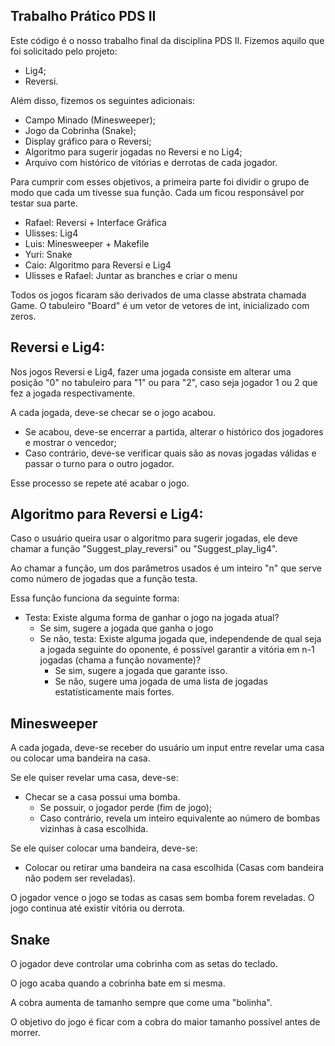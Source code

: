 Trabalho Prático PDS II
-

Este código é o nosso trabalho final da disciplina PDS II.
Fizemos aquilo que foi solicitado pelo projeto:
- Lig4;
- Reversi.

Além disso, fizemos os seguintes adicionais:
- Campo Minado (Minesweeper);
- Jogo da Cobrinha (Snake);
- Display gráfico para o Reversi;
- Algoritmo para sugerir jogadas no Reversi e no Lig4;
- Arquivo com histórico de vitórias e derrotas de cada jogador.

Para cumprir com esses objetivos, a primeira parte foi dividir o grupo de modo que cada um tivesse sua função. Cada um ficou responsável por testar sua parte.
- Rafael: Reversi + Interface Gráfica
- Ulisses: Lig4
- Luis: Minesweeper + Makefile
- Yuri: Snake
- Caio: Algoritmo para Reversi e Lig4
- Ulisses e Rafael: Juntar as branches e criar o menu

Todos os jogos ficaram são derivados de uma classe abstrata chamada Game. O tabuleiro "Board" é um vetor de vetores de int, inicializado com zeros.

Reversi e Lig4:
-
Nos jogos Reversi e Lig4, fazer uma jogada consiste em alterar uma posição "0" no tabuleiro para "1" ou para "2", caso seja jogador 1 ou 2 que fez a jogada respectivamente.

A cada jogada, deve-se checar se o jogo acabou.
  - Se acabou, deve-se encerrar a partida, alterar o histórico dos jogadores e mostrar o vencedor;
  - Caso contrário, deve-se verificar quais são as novas jogadas válidas e passar o turno para o outro jogador.

Esse processo se repete até acabar o jogo.

  Algoritmo para Reversi e Lig4:
  -
  
  Caso o usuário queira usar o algoritmo para sugerir jogadas, ele deve chamar a função "Suggest_play_reversi" ou "Suggest_play_lig4".
  
  Ao chamar a função, um dos parâmetros usados é um inteiro "n" que serve como número de jogadas que a função testa.
  
  Essa função funciona da seguinte forma:
  - Testa: Existe alguma forma de ganhar o jogo na jogada atual?
    - Se sim, sugere a jogada que ganha o jogo
    - Se não, testa: Existe alguma jogada que, independende de qual seja a jogada seguinte do oponente, é possível garantir a vitória em n-1 jogadas (chama a função novamente)?
      - Se sim, sugere a jogada que garante isso.
      - Se não, sugere uma jogada de uma lista de jogadas estatísticamente mais fortes.


Minesweeper
-
A cada jogada, deve-se receber do usuário um input entre revelar uma casa ou colocar uma bandeira na casa.

  Se ele quiser revelar uma casa, deve-se:
  - Checar se a casa possui uma bomba.
      - Se possuir, o jogador perde (fim de jogo);
      - Caso contrário, revela um inteiro equivalente ao número de bombas vizinhas à casa escolhida.
  
  Se ele quiser colocar uma bandeira, deve-se:
  - Colocar ou retirar uma bandeira na casa escolhida (Casas com bandeira não podem ser reveladas).
    
O jogador vence o jogo se todas as casas sem bomba forem reveladas.
O jogo continua até existir vitória ou derrota.

Snake
-
O jogador deve controlar uma cobrinha com as setas do teclado.

O jogo acaba quando a cobrinha bate em si mesma.

A cobra aumenta de tamanho sempre que come uma "bolinha".

O objetivo do jogo é ficar com a cobra do maior tamanho possível antes de morrer.

